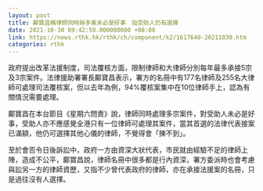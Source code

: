 ```yaml
---
layout: post
title: 鄺寶昌稱律師同時辦多案未必是好事　指受助人仍有選擇
date: 2021-10-30 09:42:59.000000000 +08:00
link: https://news.rthk.hk/rthk/ch/component/k2/1617640-20211030.htm
categories: rthk
---
```


政府提出改革法援制度，司法覆核方面，限制律師和大律師分別每年最多承接5宗及3宗案件。法律援助署署長鄺寶昌表示，署方的名冊中有177名律師及255名大律師可處理司法覆核案，但以去年為例，94%覆核案集中在10位律師手上，認為有關情況需要處理。

鄺寶昌在本台節目《星期六問責》說，律師同時處理多宗案件，對受助人未必是好事，受助人亦不應感覺全港只有一位律師可處理其案件，當其首選的法律代表接案已滿額，他仍可選擇其他心儀的律師，不覺得會「揀不到」。

至於會否令日後訴訟中，政府一方由資深大狀代表，市民就由經驗不足的律師上陣，造成不公平，鄺寶昌說，律師名冊中很多都是行內資深，署方委派時也會考慮與訟另一方的律師資歷，又指不少曾代表政府的律師，亦在承接法援案的名冊，只是過往沒有人選擇。
